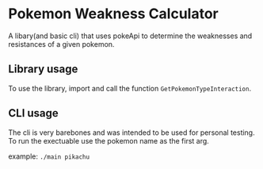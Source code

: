 # Pokemon Weakness Calculator
A libary(and basic cli) that uses pokeApi to determine the weaknesses and resistances of a given pokemon.
## Library usage
To use the library, import and call the function `GetPokemonTypeInteraction`.
## CLI usage
The cli is very barebones and was intended to be used for personal testing. To run the exectuable use the pokemon name as the first arg.

example: `./main pikachu`
